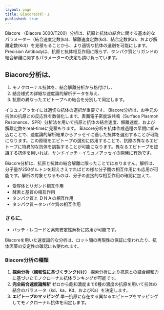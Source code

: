 ```yaml
---
layout: page
title: Biacore分析－１
published: true
---
```


Biacore （Biacore 3000/T200）分析は、抗原と抗体の結合に関する基本的なパラメーター（結合速度定数(ka)、解離速度定数(kd)、結合定数(Ka)、および解離定数(Kd)）を見積もることから、より適切な抗体の選別を可能にします。Precision Antibodyは、抗原と抗体相互作用に限らず、タンパク質とリガンドの結合解離に関するパラメーターの決定も請け負っています。

Biacore分析は、
-------------
1. モノクローナル抗体を、結合解離分析から格付けし、
2. 結合様式の詳細な速度論的解析データを与え、
3. 抗原の異なったエピトープへの結合を分別して同定します。

イミュノアッセイには適切な抗体の選択が重要です。 Biacore分析は、お手元の抗体の抗原との反応性を数値化します。表面電子密度波共鳴（Surface Plasmon Resonance、SPR）分析法を用いて抗原と抗体の結合速度、解離速度、および解離定数をreal-timeに見積もります。 Biacore分析を抗体作成過程の早期に組み込むことで、速度論的解析結果からアッセイに適した抗体を選別することが可能になります。この原理をエピトープの選別に応用することで、抗原の異なるエピトープに特異的な抗体を調製することが可能になります。異なるエピトープを認識する抗体を用いれば、サンドイッチ・イミュノアッセイの開発に有効です。

Biacore分析は、抗原と抗体の結合解離に限ったことではありません。解析は、分子量が250ダルトンを超えさえすればどの様な分子間の相互作用にも応用が可能です。解析の対象となるものは、分子の直接的な相互作用の確認に加えて、

* 受容体とリガンド相互作用
* 酵素と基質の相互作用
* タンパク質と ＤＮＡの相互作用
* タンパク質－タンパク質の相互作用

### さらに、
* バッチ・レコードと薬剤安定性解析に応用が可能です。

Biacoreを用いた速度論的な分析は、ロット間の再現性の保証に使われたり、抗体医薬の安定性の確認にも使われます。

### Biacore分析の種類

1. **探索分析（親和性に基づくランク付け）**
探索分析により抗原との結合親和力に基づいたモノクローナル抗体ランキングが可能です。
2. **完全結合速度論解析**
ゼロから飽和濃度まで6種の濃度の抗原を用いて抗体の結合のパラメータ（kd、ka、Kd、およびKa）を決定します。
3. **エピトープのマッピング**
単一抗原に存在する異なるエピトープをマッピングしてモノクローナル抗体を同定します。